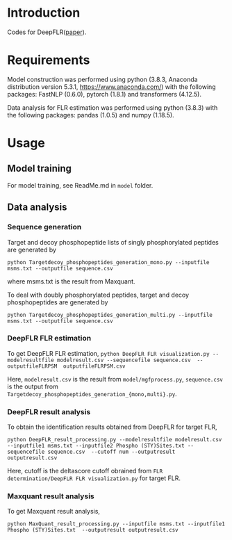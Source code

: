 # Introduction
Codes for DeepFLR([paper]()).
# Requirements
Model construction was performed using python (3.8.3, Anaconda distribution version 5.3.1, https://www.anaconda.com/) with the following packages: FastNLP (0.6.0), pytorch (1.8.1) and transformers (4.12.5). 

Data analysis for FLR estimation was performed using python (3.8.3) with the following packages: pandas (1.0.5) and numpy (1.18.5). 
# Usage
## Model training
For model training, see ReadMe.md in `model` folder.

## Data analysis
### Sequence generation
Target and decoy phosphopeptide lists of singly phosphorylated peptides are generated by 

`python Targetdecoy_phosphopeptides_generation_mono.py --inputfile msms.txt --outputfile sequence.csv` 

where msms.txt is the result from Maxquant.

To deal with doubly phosphorylated peptides, target and decoy phosphopeptides are generated by  

`python Targetdecoy_phosphopeptides_generation_multi.py --inputfile msms.txt --outputfile sequence.csv`

### DeepFLR FLR estimation

To get DeepFLR FLR estimation,
`python DeepFLR FLR visualization.py --modelresultfile modelresult.csv --sequencefile sequence.csv  --outputfileFLRPSM  outputfileFLRPSM.csv`

Here, `modelresult.csv` is the result from `model/mgfprocess.py`, `sequence.csv` is the output from `Targetdecoy_phosphopeptides_generation_{mono,multi}.py`.

### DeepFLR result analysis
To obtain the identification results obtained from DeepFLR for target FLR,

`python DeepFLR_result_processing.py --modelresultfile modelresult.csv --inputfile1 msms.txt --inputfile2 Phospho (STY)Sites.txt --sequencefile sequence.csv  --cutoff num --outputresult outputresult.csv`

Here, cutoff is the deltascore cutoff obrained from `FLR determination/DeepFLR FLR visualization.py` for target FLR.

### Maxquant result analysis
To get Maxquant result analysis,

`python MaxQuant_result_processing.py --inputfile msms.txt --inputfile1 Phospho (STY)Sites.txt  --outputresult outputresult.csv`
